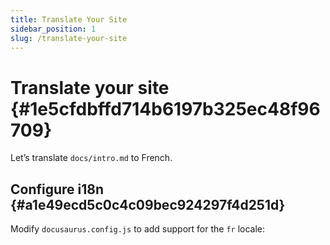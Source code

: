 ```yaml
---
title: Translate Your Site
sidebar_position: 1
slug: /translate-your-site
---
```




# Translate your site {#1e5cfdbffd714b6197b325ec48f96709}


Let’s translate `docs/intro.md` to French.


## Configure i18n {#a1e49ecd5c0c4c09bec924297f4d251d}


Modify `docusaurus.config.js` to add support for the `fr` locale:

